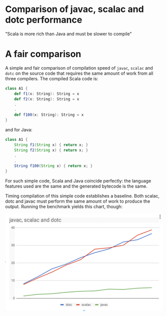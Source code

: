 # Comparison of javac, scalac and dotc performance

"Scala is more rich than Java and must be slower to compile"

# A fair comparison

A simple and fair comparison of compilation speed of `javac`, `scalac` and `dotc` on the source code that requires the same amount of work from all three
compilers. The compiled Scala code is:

```scala
class A1 {
    def f1(x: String): String = x
    def f2(x: String): String = x
    .
    .
    def f100(x: String): String = x
}
```

and for Java:

```java
class A1 {
    String f1(String x) { return x; }
    String f2(String x) { return x; }
    .
    .
    String f100(String x) { return x; }
}
```

For such simple code, Scala and Java coincide perfectly: the language features used are the same and the generated bytecode is the same.

Timing compilation of this simple code establishes a baseline. Both scalac, dotc and javac must perform the same amount of work to produce the output.
Running the benchmark yields this chart, though:

![comparison chart](javac-scalac-dotc-chart.png?raw=true "javac scalac dotc chart")

